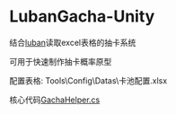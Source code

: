 # LubanGacha-Unity

结合[luban](https://github.com/focus-creative-games/luban)读取excel表格的抽卡系统

可用于快速制作抽卡概率原型

配置表格: Tools\Config\Datas\卡池配置.xlsx

核心代码[GachaHelper.cs](https://github.com/smartgrass/LubanGacha/blob/main/Assets/Scripts/Luban/RunTime/GachaHelper.cs)
